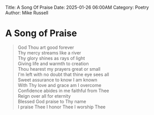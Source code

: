 Title: A Song Of Praise
Date: 2025-01-26 06:00AM
Category: Poetry
Author: Mike Russell
# A Song of Praise

> God Thou art good forever<br>
Thy mercy streams like a river<br>
Thy glory shines as rays of light<br>
Giving life and warmth to creation<br>
Thou hearest my prayers great or small<br>
I'm left with no doubt that thine eye sees all<br>
Sweet assurance to know I am known<br>
With Thy love and grace am I overcome<br>
Confidence abides in me faithful from Thee<br>
Reign over all for eternity<br>
Blessed God praise to Thy name<br>
I praise Thee I honor Thee I worship Thee
